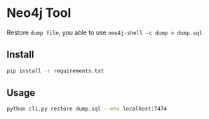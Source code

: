 Neo4j Tool
==============================================

Restore `dump file`, you able to use `neo4j-shell -c dump > dump.sql`

## Install

```sh
pip install -r requirements.txt
```

## Usage

```sh
python cli.py restore dump.sql --env localhost:7474 
```


